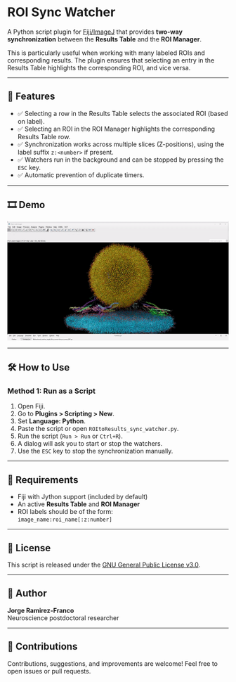 # ROI Sync Watcher

A Python script plugin for [Fiji/ImageJ](https://imagej.net/software/fiji/) that provides **two-way synchronization** between the **Results Table** and the **ROI Manager**.

This is particularly useful when working with many labeled ROIs and corresponding results. The plugin ensures that selecting an entry in the Results Table highlights the corresponding ROI, and vice versa.

---

## 🧩 Features

- ✅ Selecting a row in the Results Table selects the associated ROI (based on label).
- ✅ Selecting an ROI in the ROI Manager highlights the corresponding Results Table row.
- ✅ Synchronization works across multiple slices (Z-positions), using the label suffix `z:<number>` if present.
- ✅ Watchers run in the background and can be stopped by pressing the `ESC` key.
- ✅ Automatic prevention of duplicate timers.


---
## 🎞️ Demo

![ROI Sync Watcher Demo](./Demo_watcher.gif)

---

## 🛠️ How to Use

### Method 1: Run as a Script

1. Open Fiji.
2. Go to **Plugins > Scripting > New**.
3. Set **Language: Python**.
4. Paste the script or open `ROItoResults_sync_watcher.py`.
5. Run the script (`Run > Run` or `Ctrl+R`).
6. A dialog will ask you to start or stop the watchers.
7. Use the `ESC` key to stop the synchronization manually.


---

## 🧪 Requirements

- Fiji with Jython support (included by default)
- An active **Results Table** and **ROI Manager**
- ROI labels should be of the form:  
  `image_name:roi_name[:z:number]`


---

## 📄 License

This script is released under the [GNU General Public License v3.0](https://www.gnu.org/licenses/gpl-3.0.en.html).

---

## 👤 Author

**Jorge Ramirez-Franco**  
Neuroscience postdoctoral researcher  

---

## 🤝 Contributions

Contributions, suggestions, and improvements are welcome! Feel free to open issues or pull requests.


